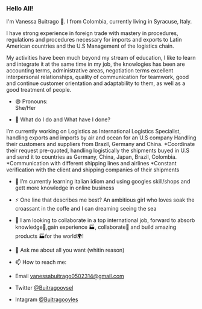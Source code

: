 ### Hello All!

I'm Vanessa Buitrago 👋. I from Colombia, currently living in Syracuse, Italy.

I have strong experience in foreign trade with mastery in procedures, regulations and procedures necessary for imports and exports to Latin American countries and the U.S Management of the logistics chain.

My activities have been much beyond my stream of education, I like to learn and integrate it at the same time in my job, the knowlogies has been are accounting terms, administrative areas, negotiation terms excellent interpersonal relationships, quality of communication for teamwork, good and continue customer orientation and adaptability to them, as well as a good treatment of people.

- 😄 Pronouns:  
She/Her 

- 🌱 What do I do and What have I done?

I’m currently working on Logistics as International Logistics Specialist, handling exports and imports by air and ocean for an U.S company
Handling their customers and suppliers from Brazil, Germany and China.
*Coordinate their request pre-quoted, handling logistically the shipments buyed in U.S and      send it to countries as Germany, China, Japan, Brazil, Colombia.
*Communication with different shipping lines and airlines 
*Constant verification with the client and shipping companies of their shipments 
 
 
- 🤔 I’m currently learning italian idiom and using googles skill/shops and gett more knowledge  in online business 

-  ⚡ One line that describes me best?
An ambitious girl who loves soak the croassant in the coffe and I can dreaming seeing the sea

- 👯 I am looking to collaborate in a top international job, forward to absorb knowledge🧠,gain experience 🏭, collaborate🤝 and build amazing products 🏭for the world🌍!

- 💬 Ask me about all you want (whitin reason) 

- 📫 How to reach me: 
- Email vanessabuitrago0502314@gmail.com 
- Twitter [@Buitragooysel](https://twitter.com/buitragooylsel)
- Intagram [@Buitragooyles](https://www.instagram.com/buitragooyles/?next=/) 


